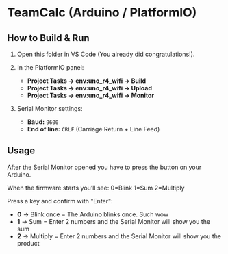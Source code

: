 # TeamCalc (Arduino / PlatformIO)

## How to Build & Run

1. Open this folder in VS Code (You already did congratulations!).

2. In the PlatformIO panel:
   - **Project Tasks → env:uno_r4_wifi → Build**
   - **Project Tasks → env:uno_r4_wifi → Upload**
   - **Project Tasks → env:uno_r4_wifi → Monitor**

3. Serial Monitor settings:
   - **Baud:** `9600`
   - **End of line:** `CRLF` (Carriage Return + Line Feed)


## Usage

After the Serial Monitor opened you have to press the button on your Arduino.

When the firmware starts you’ll see:
0=Blink 1=Sum 2=Multiply

Press a key and confirm with "Enter":

- **0** -> Blink once = The Arduino blinks once. Such wow
- **1** -> Sum = Enter 2 numbers and the Serial Monitor will show you the sum
- **2** -> Multiply = Enter 2 numbers and the Serial Monitor will show you the product
